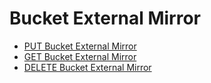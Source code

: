 ---
---

# Bucket External Mirror

- [PUT Bucket External Mirror](put_external_mirror.html)
- [GET Bucket External Mirror](get_external_mirror.html)
- [DELETE Bucket External Mirror](delete_external_mirror.html)
